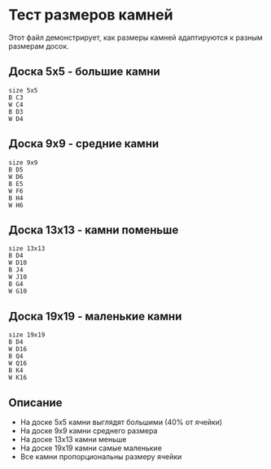 # Тест размеров камней

Этот файл демонстрирует, как размеры камней адаптируются к разным размерам досок.

## Доска 5x5 - большие камни

```goboard
size 5x5
B C3
W C4
B D3
W D4
```

## Доска 9x9 - средние камни

```goboard
size 9x9
B D5
W D6
B E5
W F6
B H4
W H6
```

## Доска 13x13 - камни поменьше

```goboard
size 13x13
B D4
W D10
B J4
W J10
B G4
W G10
```

## Доска 19x19 - маленькие камни

```goboard
size 19x19
B D4
W D16
B Q4
W Q16
B K4
W K16
```

## Описание

- На доске 5x5 камни выглядят большими (40% от ячейки)
- На доске 9x9 камни среднего размера
- На доске 13x13 камни меньше
- На доске 19x19 камни самые маленькие
- Все камни пропорциональны размеру ячейки
